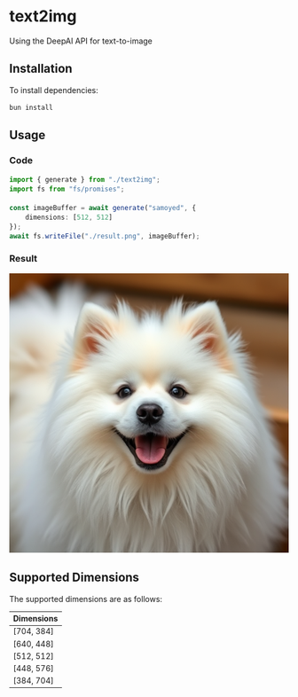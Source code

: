# text2img
Using the DeepAI API for text-to-image

## Installation

To install dependencies:

```bash
bun install
```

## Usage

### Code

```typescript
import { generate } from "./text2img";
import fs from "fs/promises";

const imageBuffer = await generate("samoyed", {
    dimensions: [512, 512]
});
await fs.writeFile("./result.png", imageBuffer);
```

### Result

![Result Image](result.png)

## Supported Dimensions

The supported dimensions are as follows:

| Dimensions   |
|--------------|
| [704, 384]   |
| [640, 448]   |
| [512, 512]   |
| [448, 576]   |
| [384, 704]   |

